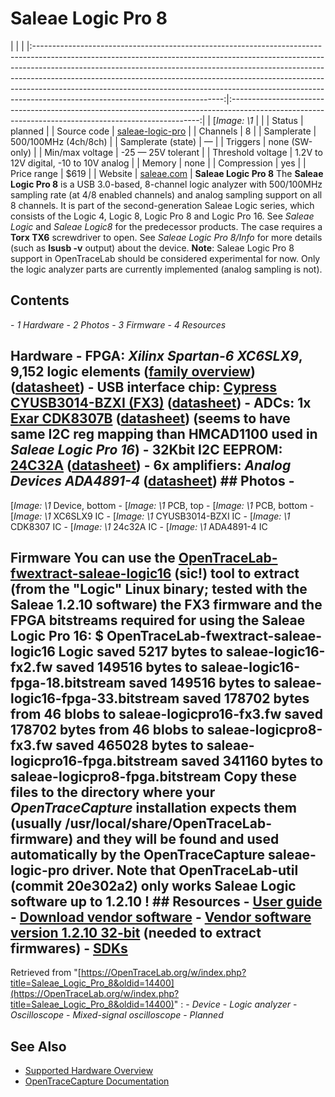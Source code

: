# Saleae Logic Pro 8
| | | |:-----------------------------------------------------------------------------------------------------------------------------------------------------------------------------------------------------------------------------------------------------------------------------------------------------------------------------------------------------------------------------------------------------------------------------------------------------:|:----------------------------------------------------------------------------------------------------------------------------------------------------:| | [*Image: \1* | | | Status | planned | | Source code | [saleae-logic-pro](http://github.com/OpenTraceLab/?p=OpenTraceCapture.git;a=tree;f=src/hardware/saleae-logic-pro) | | Channels | 8 | | Samplerate | 500/100MHz (4ch/8ch) | | Samplerate (state) | — | | Triggers | none (SW-only) | | Min/max voltage | -25 — 25V tolerant | | Threshold voltage | 1.2V to 12V digital, -10 to 10V analog | | Memory | none | | Compression | yes | | Price range | \$619 | | Website | [saleae.com](https://www.saleae.com) | **Saleae Logic Pro 8** The **Saleae Logic Pro 8** is a USB 3.0-based, 8-channel logic analyzer with 500/100MHz sampling rate (at 4/8 enabled channels) and analog sampling support on all 8 channels. It is part of the second-generation Saleae Logic series, which consists of the Logic 4, Logic 8, Logic Pro 8 and Logic Pro 16. See *Saleae Logic* and *Saleae Logic8* for the predecessor products. The case requires a **Torx TX6** screwdriver to open. See *Saleae Logic Pro 8/Info* for more details (such as **lsusb -v** output) about the device. **Note**: Saleae Logic Pro 8 support in OpenTraceLab should be considered experimental for now. Only the logic analyzer parts are currently implemented (analog sampling is not).
## Contents
\- *1 Hardware* \- *2 Photos* \- *3 Firmware* \- *4 Resources*
## Hardware \- **FPGA**: *Xilinx Spartan-6 XC6SLX9*, 9,152 logic elements ([family overview](https://www.xilinx.com/support/documentation/data_sheets/ds160.pdf)) ([datasheet](https://www.xilinx.com/support/documentation/data_sheets/ds162.pdf)) \- **USB interface chip**: [Cypress CYUSB3014-BZXI (FX3)](http://www.cypress.com/?mpn=CYUSB3014-BZXI) ([datasheet](http://www.cypress.com/?docID=50647)) \- **ADCs**: 1x [Exar CDK8307B](https://www.exar.com/product/sensing-and-signal-conditioning/data-converters/analog-to-digital-converters/cdk8307b) ([datasheet](https://www.exar.com/ds/cdk8307_ds.pdf)) (seems to have same I2C reg mapping than HMCAD1100 used in *Saleae Logic Pro 16*) \- **32Kbit I2C EEPROM**: [24C32A](https://www.microchip.com/wwwproducts/en/24C32A) ([datasheet](http://ww1.microchip.com/downloads/en/DeviceDoc/21163E.pdf)) \- **6x amplifiers**: *Analog Devices ADA4891-4* ([datasheet](http://www.analog.com/media/en/technical-documentation/data-sheets/ADA4891-1_4891-2_4891-3_4891-4.PDF)) ## Photos \-
[*Image: \1*
Device, bottom
\-
[*Image: \1*
PCB, top
\-
[*Image: \1*
PCB, bottom
\-
[*Image: \1*
XC6SLX9 IC
\-
[*Image: \1*
CYUSB3014-BZXI IC
\-
[*Image: \1*
CDK8307 IC
\-
[*Image: \1*
24c32A IC
\-
[*Image: \1*
ADA4891-4 IC
## Firmware You can use the [OpenTraceLab-fwextract-saleae-logic16](http://github.com/OpenTraceLab/?p=OpenTraceLab-util.git;a=tree;f=firmware/saleae-logic16) (sic!) tool to extract (from the "Logic" Linux binary; tested with the Saleae 1.2.10 software) the FX3 firmware and the FPGA bitstreams required for using the Saleae Logic Pro 16: $ OpenTraceLab-fwextract-saleae-logic16 Logic saved 5217 bytes to saleae-logic16-fx2.fw saved 149516 bytes to saleae-logic16-fpga-18.bitstream saved 149516 bytes to saleae-logic16-fpga-33.bitstream saved 178702 bytes from 46 blobs to saleae-logicpro16-fx3.fw saved 178702 bytes from 46 blobs to saleae-logicpro8-fx3.fw saved 465028 bytes to saleae-logicpro16-fpga.bitstream saved 341160 bytes to saleae-logicpro8-fpga.bitstream Copy these files to the directory where your *OpenTraceCapture* installation expects them (usually **/usr/local/share/OpenTraceLab-firmware**) and they will be found and used automatically by the OpenTraceCapture **saleae-logic-pro** driver. **Note that OpenTraceLab-util (commit 20e302a2) only works Saleae Logic software up to 1.2.10 !** ## Resources \- [User guide](https://support.saleae.com/user-guide) \- [Download vendor software](https://www.saleae.com/downloads) \- [Vendor software version 1.2.10 32-bit](https://downloads.saleae.com/logic/1.2.10/Logic%201.2.10%20\(32-bit\).zip) (needed to extract firmwares) \- [SDKs](https://support.saleae.com/saleae-api-and-sdk)
Retrieved from "[https://OpenTraceLab.org/w/index.php?title=Saleae_Logic_Pro_8&oldid=14400](https://OpenTraceLab.org/w/index.php?title=Saleae_Logic_Pro_8&oldid=14400)"
: \- *Device* \- *Logic analyzer* \- *Oscilloscope* \- *Mixed-signal oscilloscope* \- *Planned*
## See Also
- [Supported Hardware Overview](../supported-hardware.md)
- [OpenTraceCapture Documentation](../../opentracecapture/overview.md)
